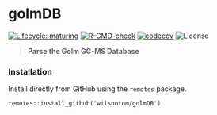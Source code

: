 # golmDB

[![Lifecycle: maturing](https://img.shields.io/badge/lifecycle-maturing-blue.svg)](https://www.tidyverse.org/lifecycle/#maturing) [![R-CMD-check](https://github.com/wilsontom/golmDB/actions/workflows/R-CMD-check.yaml/badge.svg?branch=master)](https://github.com/wilsontom/golmDB/actions/workflows/R-CMD-check.yaml) [![codecov](https://codecov.io/gh/wilsontom/golmDB/branch/master/graph/badge.svg?token=ZZQWYSSJET)](https://codecov.io/gh/wilsontom/golmDB) ![License](https://img.shields.io/badge/license-GNU%20GPL%20v3.0-blue.svg "GNU GPL v3.0")

> **Parse the Golm GC-MS Database**

### Installation

Install directly from GitHub using the `remotes` package.

`remotes::install_github('wilsontom/golmDB')`
